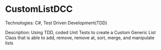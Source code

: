 # CustomListDCC

Technologies: C#, Test Driven Development(TDD)

Description: Using TDD, coded Unit Tests to create a Custom Generic List
Class that is able to add, remove, remove at, sort, merge, and manipulate
lists
